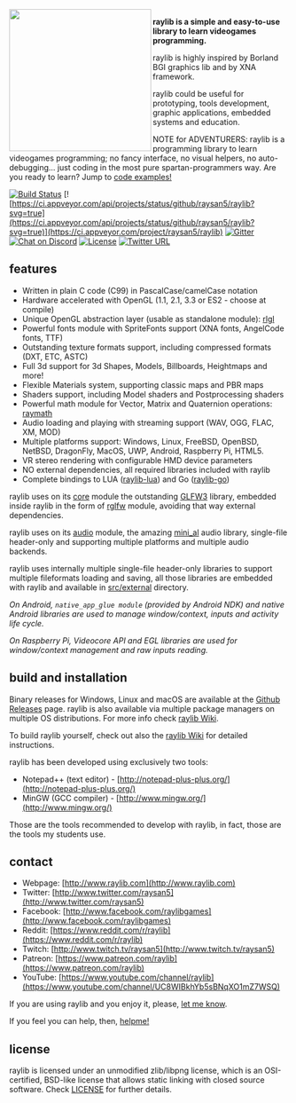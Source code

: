 <img align="left" src="https://github.com/raysan5/raylib/blob/master/logo/raylib_256x256.png" width=256>

**raylib is a simple and easy-to-use library to learn videogames programming.**

raylib is highly inspired by Borland BGI graphics lib and by XNA framework.

raylib could be useful for prototyping, tools development, graphic applications, embedded systems and education.

NOTE for ADVENTURERS: raylib is a programming library to learn videogames programming; 
no fancy interface, no visual helpers, no auto-debugging... just coding in the most 
pure spartan-programmers way. Are you ready to learn? Jump to [code examples!](http://www.raylib.com/examples.html)

[![Build Status](https://travis-ci.org/raysan5/raylib.svg?branch=develop)](https://travis-ci.org/raysan5/raylib)
[![https://ci.appveyor.com/api/projects/status/github/raysan5/raylib?svg=true](https://ci.appveyor.com/api/projects/status/github/raysan5/raylib?svg=true)](https://ci.appveyor.com/project/raysan5/raylib)
[![Gitter](https://badges.gitter.im/Join%20Chat.svg)](https://gitter.im/raylib/Lobby?utm_source=badge&utm_medium=badge&utm_campaign=pr-badge)
[![Chat on Discord](https://img.shields.io/discord/308323056592486420.svg?logo=discord)](https://discord.gg/VkzNHUE)
[![License](https://img.shields.io/badge/license-zlib%2Flibpng-blue.svg)](LICENSE.md)
[![Twitter URL](https://img.shields.io/twitter/url/http/shields.io.svg?style=social&label=Follow)](https://twitter.com/raysan5)

features
--------

   *  Written in plain C code (C99) in PascalCase/camelCase notation
   *  Hardware accelerated with OpenGL (1.1, 2.1, 3.3 or ES2 - choose at compile)
   *  Unique OpenGL abstraction layer (usable as standalone module): [rlgl](https://github.com/raysan5/raylib/blob/master/src/rlgl.c)
   *  Powerful fonts module with SpriteFonts support (XNA fonts, AngelCode fonts, TTF)
   *  Outstanding texture formats support, including compressed formats (DXT, ETC, ASTC)
   *  Full 3d support for 3d Shapes, Models, Billboards, Heightmaps and more!
   *  Flexible Materials system, supporting classic maps and PBR maps
   *  Shaders support, including Model shaders and Postprocessing shaders
   *  Powerful math module for Vector, Matrix and Quaternion operations: [raymath](https://github.com/raysan5/raylib/blob/master/src/raymath.h)
   *  Audio loading and playing with streaming support (WAV, OGG, FLAC, XM, MOD)
   *  Multiple platforms support: Windows, Linux, FreeBSD, OpenBSD, NetBSD, DragonFly, MacOS, UWP, Android, Raspberry Pi, HTML5.
   *  VR stereo rendering with configurable HMD device parameters
   *  NO external dependencies, all required libraries included with raylib
   *  Complete bindings to LUA ([raylib-lua](https://github.com/raysan5/raylib-lua)) and Go ([raylib-go](https://github.com/gen2brain/raylib-go))

raylib uses on its [core](https://github.com/raysan5/raylib/blob/master/src/core.c) module the outstanding [GLFW3](http://www.glfw.org/) library, embedded inside raylib in the form of [rglfw](https://github.com/raysan5/raylib/blob/master/src/rglfw.c) module, avoiding that way external dependencies.

raylib uses on its [audio](https://github.com/raysan5/raylib/blob/master/src/audio.c) module, the amazing [mini_al](https://github.com/dr-soft/mini_al) audio library, single-file header-only and supporting multiple platforms and multiple audio backends.

raylib uses internally multiple single-file header-only libraries to support multiple fileformats loading and saving, all those libraries are embedded with raylib and available in [src/external](https://github.com/raysan5/raylib/tree/master/src/external) directory.

*On Android, `native_app_glue module` (provided by Android NDK) and native Android libraries are used to manage window/context, inputs and activity life cycle.*

*On Raspberry Pi, Videocore API and EGL libraries are used for window/context management and raw inputs reading.*

build and installation
----------------------

Binary releases for Windows, Linux and macOS are available at the [Github Releases](https://github.com/raysan5/raylib/releases) page. raylib is also available via multiple package managers on multiple OS distributions. For more info check [raylib Wiki](https://github.com/raysan5/raylib/wiki).

To build raylib yourself, check out also the [raylib Wiki](https://github.com/raysan5/raylib/wiki) for detailed instructions.

raylib has been developed using exclusively two tools: 

   * Notepad++ (text editor) - [http://notepad-plus-plus.org/](http://notepad-plus-plus.org/)
   * MinGW (GCC compiler) - [http://www.mingw.org/](http://www.mingw.org/)
   
Those are the tools recommended to develop with raylib, in fact, those are the tools my students use. 

contact
-------

   * Webpage: [http://www.raylib.com](http://www.raylib.com)
   * Twitter: [http://www.twitter.com/raysan5](http://www.twitter.com/raysan5)
   * Facebook: [http://www.facebook.com/raylibgames](http://www.facebook.com/raylibgames)
   * Reddit: [https://www.reddit.com/r/raylib](https://www.reddit.com/r/raylib)
   * Twitch: [http://www.twitch.tv/raysan5](http://www.twitch.tv/raysan5)
   * Patreon: [https://www.patreon.com/raylib](https://www.patreon.com/raylib)
   * YouTube: [https://www.youtube.com/channel/raylib](https://www.youtube.com/channel/UC8WIBkhYb5sBNqXO1mZ7WSQ)

If you are using raylib and you enjoy it, please, [let me know][raysan5].

If you feel you can help, then, [helpme!](http://www.raylib.com/helpme.html)

license
-------

raylib is licensed under an unmodified zlib/libpng license, which is an OSI-certified, BSD-like license that allows static linking with closed source software. Check [LICENSE](LICENSE.md) for further details.

[raysan5]: mailto:ray@raylib.com "Ramon Santamaria - Ray San"

